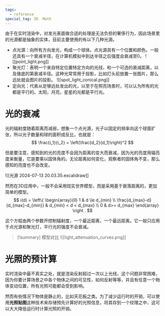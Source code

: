 ```yaml
---
tags:
  - reference
special_tag: 3D  Math
---
```

由于在实时渲染中，对发光表面做合适的处理是无法负担的奢侈行为，因此场景里的光源都是抽象的实体，目前主要使用的有以下几种光源。

- 点光源：向所有方向发光，构成一个球体。点光源具有一个位置和颜色。一般还具有一个衰减半径，在计算机模拟中到达半径之后强度会衰减至0。
  ![[point_light.png]]
- 聚光灯：表明一个来自特定位置特定方向的光线，和一个可选的衰减距离，以及锥底的第衰减半径。这种光常常用于投影，比如灯头前放置一张图片，那么远处就会图片的投影。
  ![[spot_light_conical.png]]
- 定向光：代表从足够远处发出的光，以至于在照亮场景时，可以认为所有的光都是平行的。太阳，月亮，星星的光都是平行光。

# 光的衰减

光的辐射度随着距离而减弱，想象一个点光源，光子以固定的频率向这个球面扩张，所以光子数量和球的面积成反比，也就是：
$$
\frac{i_1}{i_2} = \left(\frac{d_2}{d_1}\right)^2
$$

但是要注意，感知到的光的亮度不会因为距离的变大而衰减，因为光的亮度用辐亮度来衡量，它是要乘以固体角的。无论距离如何变化，观察者的固体角不变，那么感知的亮度也不会改变。

![[光源 2024-07-13 20.03.35.excalidraw]]

然而在3D应用中，一般不会采用现实世界模型，而是采用基于衰落距离的，更加简单的模型。
$$
i(d) = \left\{
\begin{array}{ll}
1 & d \le d_{min} \\
\frac{d_{max}-d}{d_{max}-d_{min}} & d_{min} < d < d_{max} \\
0 & d>= d_{max}
\end{array}
\right .
$$

这个方程由两个参数开控制辐射度，一个最近距离，一个最远距离。它一般只应用于点光源和聚光灯，平行光的强度不会衰减。

> [!summary] 模型对比
> ![[light_attenuation_curves.png]]

# 光照的预计算

实时渲染中最不真实之处，就是渲染反射超过一次以上光线，这个问题非常困难，因为你要计算场景之中各个物体之间的可见性，如何反射等等，并且有任意一个物体变动位置，所有光照可能都会受到影响。

然而有些情况下物体是静止的，比如天花板之类。为了减少运行时的开销，可以使用**光照贴图**这种技术来存储预先计算好的光照信息，将其存到一个纹理之中，这可以大大降低运行时计算光照的开销。